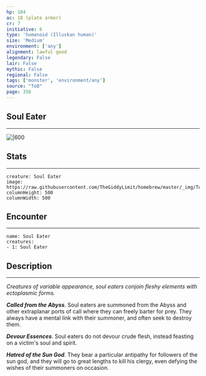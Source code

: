 ```yaml
---
hp: 104
ac: 18 (plate armor)
cr: 7
initiative: 6
type: 'humanoid (Illuskan human)'    
size: 'Medium'
environment: ['any']
alignment: lawful good
legendary: False
lair: False
mythic: False
regional: False
tags: ['monster', 'environment/any']
source: "ToB"
page: 356
---
```


## Soul Eater
---

![|600](https://raw.githubusercontent.com/TheGiddyLimit/homebrew/master/_img/ToB/Soul%20Eater.webp)

## Stats
---

```statblock
creature: Soul Eater
image: https://raw.githubusercontent.com/TheGiddyLimit/homebrew/master/_img/ToB/token/Soul%20Eater.png
columnHeight: 500
columnWidth: 500
```

## Encounter
---

```encounter-table
name: Soul Eater
creatures:
- 1: Soul Eater
```

## Description
---
_Creatures of variable appearance, soul eaters conjoin fleshy elements with ectoplasmic forms._

**_Called from the Abyss_**. Soul eaters are summoned from the Abyss and other extraplanar ports of call where they can freely barter for prey. They always have a mental link with their summoner, and often seek to destroy them.

**_Devour Essences_**. Soul eaters do not devour crude flesh, instead feasting on a victim's soul and spirit.

**_Hatred of the Sun God_**. They bear a particular antipathy for followers of the sun god, and they will go to great lengths to kill his clergy, even defying the wishes of their summoners on occasion.






